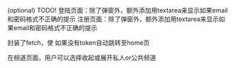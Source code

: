 (optional) TODO!
登陆页面：除了弹窗外，额外添加用textarea来显示如果email和密码格式不正确的提示
注册页面：除了弹窗外，额外添加用textarea来显示如果email和密码格式不正确的提示

封装了fetch，使
如果没有token自动跳转至home页

在频道页面，用户可以选择收起或展开私人or公共频道